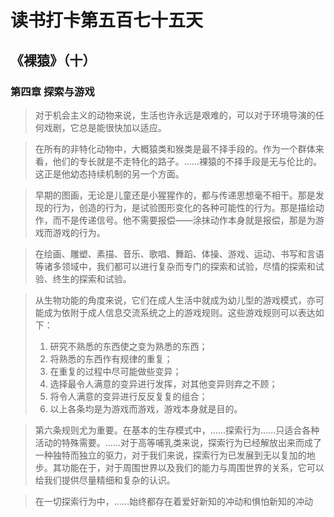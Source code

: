 # 读书打卡第五百七十五天
## 《裸猿》（十）
### 第四章 探索与游戏

> 对于机会主义的动物来说，生活也许永远是艰难的，可以对于环境导演的任何戏剧，它总是能很快加以适应。

> 在所有的非特化动物中，大概猿类和猴类是最不择手段的。作为一个群体来看，他们的专长就是不走特化的路子。……裸猿的不择手段是无与伦比的。这正是他幼态持续机制的另一个方面。

> 早期的图画，无论是儿童还是小猩猩作的，都与传递思想毫不相干。那是发现的行为，创造的行为，是试验图形变化的各种可能性的行为。那是描绘动作，而不是传递信号。他不需要报偿——涂抹动作本身就是报偿，那是为游戏而游戏的行为。

> 在绘画、雕塑、素描、音乐、歌唱、舞蹈、体操、游戏、运动、书写和言语等诸多领域中，我们都可以进行复杂而专门的探索和试验，尽情的探索和试验、终生的探索和试验。

> 从生物功能的角度来说，它们在成人生活中就成为幼儿型的游戏模式，亦可能成为依附于成人信息交流系统之上的游戏规则。这些游戏规则可以表达如下：
> 1. 研究不熟悉的东西使之变为熟悉的东西；
> 2. 将熟悉的东西作有规律的重复；
> 3. 在重复的过程中尽可能做些变异；
> 4. 选择最令人满意的变异进行发挥，对其他变异则弃之不顾；
> 5. 将令人满意的变异进行反反复复的组合；
> 6. 以上各条均是为游戏而游戏，游戏本身就是目的。

> 第六条规则尤为重要。在基本的生存模式中，……探索行为……只适合各种活动的特殊需要。……对于高等哺乳类来说，探索行为已经解放出来而成了一种独特而独立的驱力，对于我们来说，探索行为已发展到无以复加的地步。其功能在于，对于周围世界以及我们的能力与周围世界的关系，它可以给我们提供尽量精细和复杂的认识。

> 在一切探索行为中，……始终都存在着爱好新知的冲动和惧怕新知的冲动
